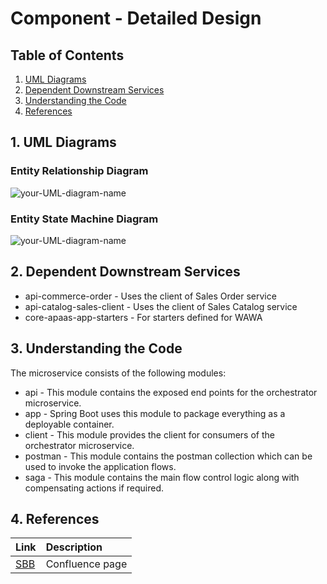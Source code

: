 
# Component - Detailed Design

## Table of Contents
1. [UML Diagrams](#1-uml-diagrams)
2. [Dependent Downstream Services](#2-dependent-downstream-services)
3. [Understanding the Code](#3-understanding-the-code)
4. [References](#4-references)


## 1. UML Diagrams
### Entity Relationship Diagram

![your-UML-diagram-name](https://www.plantuml.com/plantuml/proxy?cache=no&src=https://raw.githubusercontent.com/DeviPriyaRajeswariKotagiri/Testing/master/docs/puml/class-diagram-01.puml)

### Entity State Machine Diagram

![your-UML-diagram-name](https://www.plantuml.com/plantuml/proxy?cache=no&src=https://raw.githubusercontent.com/DeviPriyaRajeswariKotagiri/Testing/master/docs/puml/state-diagram-01.puml)

## 2. Dependent Downstream Services
* api-commerce-order - Uses the client of Sales Order service
* api-catalog-sales-client - Uses the client of Sales Catalog service
* core-apaas-app-starters - For starters defined for WAWA

## 3. Understanding the Code
        
The microservice consists of the following modules:

* api - This module contains the exposed end points for the orchestrator microservice.
* app - Spring Boot uses this module to package everything as a deployable container.
* client - This module provides the client for consumers of the orchestrator microservice.
* postman - This module contains the postman collection which can be used to invoke the application flows.
* saga - This module contains the main flow control logic along with compensating actions if required.
           
         
         
## 4. References
| Link | Description | 
| :---- | :----------- |
| [SBB](https://wawaappdev.atlassian.net/wiki/spaces/ENTERPRISE/pages/1126793371/SBB+-+Static+Build+Instructions#5.3-Deployment-Diagram(s)) |  Confluence page|
